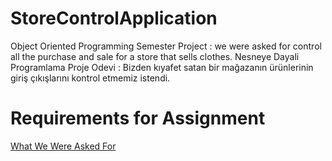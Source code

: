 # StoreControlApplication
Object Oriented Programming Semester Project : we were asked for control all the purchase and sale for a store that sells clothes.
Nesneye Dayali Programlama Proje Odevi : Bizden kıyafet satan bir mağazanın ürünlerinin giriş çıkışlarını kontrol etmemiz istendi.

# Requirements for Assignment
[What We Were Asked For](<./Documents/Requested in Assignment.pdf>)
